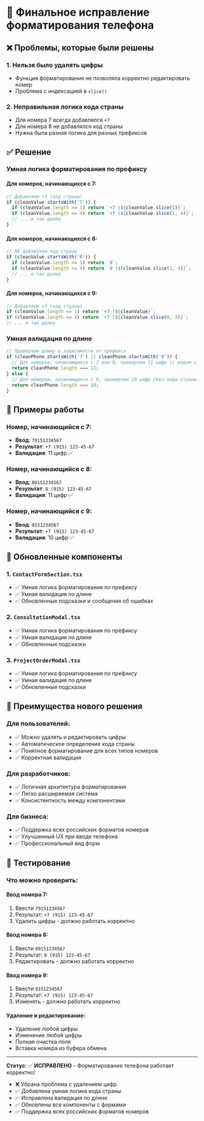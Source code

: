 # 🔧 Финальное исправление форматирования телефона

## ❌ Проблемы, которые были решены

### 1. **Нельзя было удалять цифры**
- Функция форматирования не позволяла корректно редактировать номер
- Проблема с индексацией в `slice()`

### 2. **Неправильная логика кода страны**
- Для номера 7 всегда добавлялся `+7`
- Для номера 8 не добавлялся код страны
- Нужна была разная логика для разных префиксов

## ✅ Решение

### **Умная логика форматирования по префиксу**

#### **Для номеров, начинающихся с 7:**
```typescript
// Добавляем +7 (код страны)
if (cleanValue.startsWith('7')) {
  if (cleanValue.length <= 1) return `+7 (${cleanValue.slice(1)}`;
  if (cleanValue.length <= 4) return `+7 (${cleanValue.slice(1, 4)}`;
  // ... и так далее
}
```

#### **Для номеров, начинающихся с 8:**
```typescript
// НЕ добавляем код страны
if (cleanValue.startsWith('8')) {
  if (cleanValue.length <= 1) return `8`;
  if (cleanValue.length <= 4) return `8 (${cleanValue.slice(1, 4)}`;
  // ... и так далее
}
```

#### **Для номеров, начинающихся с 9:**
```typescript
// Добавляем +7 (код страны)
if (cleanValue.length <= 1) return `+7 (${cleanValue}`;
if (cleanValue.length <= 4) return `+7 (${cleanValue.slice(0, 3)}`;
// ... и так далее
```

### **Умная валидация по длине**

```typescript
// Проверяем длину в зависимости от префикса
if (cleanPhone.startsWith('7') || cleanPhone.startsWith('8')) {
  // Для номеров, начинающихся с 7 или 8, проверяем 11 цифр (с кодом страны)
  return cleanPhone.length === 11;
} else {
  // Для номеров, начинающихся с 9, проверяем 10 цифр (без кода страны)
  return cleanPhone.length === 10;
}
```

## 📱 Примеры работы

### **Номер, начинающийся с 7:**
- **Ввод**: `79151234567`
- **Результат**: `+7 (915) 123-45-67`
- **Валидация**: 11 цифр ✅

### **Номер, начинающийся с 8:**
- **Ввод**: `89151234567`
- **Результат**: `8 (915) 123-45-67`
- **Валидация**: 11 цифр ✅

### **Номер, начинающийся с 9:**
- **Ввод**: `9151234567`
- **Результат**: `+7 (915) 123-45-67`
- **Валидация**: 10 цифр ✅

## 🔄 Обновленные компоненты

### 1. **`ContactFormSection.tsx`**
- ✅ Умная логика форматирования по префиксу
- ✅ Умная валидация по длине
- ✅ Обновленные подсказки и сообщения об ошибках

### 2. **`ConsultationModal.tsx`**
- ✅ Умная логика форматирования по префиксу
- ✅ Умная валидация по длине
- ✅ Обновленные подсказки

### 3. **`ProjectOrderModal.tsx`**
- ✅ Умная логика форматирования по префиксу
- ✅ Умная валидация по длине
- ✅ Обновленные подсказки

## 🎯 Преимущества нового решения

### **Для пользователей:**
- ✅ Можно удалять и редактировать цифры
- ✅ Автоматическое определение кода страны
- ✅ Понятное форматирование для всех типов номеров
- ✅ Корректная валидация

### **Для разработчиков:**
- ✅ Логичная архитектура форматирования
- ✅ Легко расширяемая система
- ✅ Консистентность между компонентами

### **Для бизнеса:**
- ✅ Поддержка всех российских форматов номеров
- ✅ Улучшенный UX при вводе телефона
- ✅ Профессиональный вид форм

## 🧪 Тестирование

### **Что можно проверить:**

#### **Ввод номера 7:**
1. Ввести `79151234567`
2. Результат: `+7 (915) 123-45-67`
3. Удалить цифры - должно работать корректно

#### **Ввод номера 8:**
1. Ввести `89151234567`
2. Результат: `8 (915) 123-45-67`
3. Редактировать - должно работать корректно

#### **Ввод номера 9:**
1. Ввести `9151234567`
2. Результат: `+7 (915) 123-45-67`
3. Изменять - должно работать корректно

#### **Удаление и редактирование:**
- Удаление любой цифры
- Изменение любой цифры
- Полная очистка поля
- Вставка номера из буфера обмена

---

**Статус**: ✅ **ИСПРАВЛЕНО** - Форматирование телефона работает корректно!

- ❌ Убрана проблема с удалением цифр
- ✅ Добавлена умная логика кода страны
- ✅ Исправлена валидация по длине
- ✅ Обновлены все компоненты с формами
- ✅ Поддержка всех российских форматов номеров
